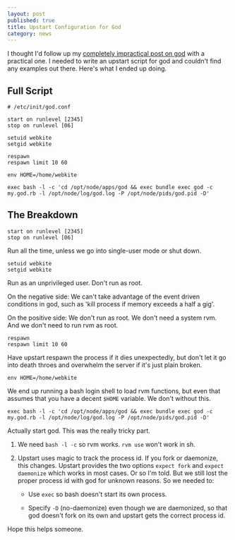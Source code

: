 ```yaml
---
layout: post
published: true
title: Upstart Configuration for God
category: news
---
```


I thought I'd follow up my [completely impractical post on
god](/news/2014/03/16/process_management_virtualization_religion_and_god.html)
with a practical one.  I needed to write an upstart script for god and couldn't find any examples out there.  Here's what I ended up doing.

## Full Script

```
# /etc/init/god.conf

start on runlevel [2345]
stop on runlevel [06]

setuid webkite
setgid webkite

respawn
respawn limit 10 60

env HOME=/home/webkite

exec bash -l -c 'cd /opt/node/apps/god && exec bundle exec god -c my.god.rb -l /opt/node/log/god.log -P /opt/node/pids/god.pid -D'
```

## The Breakdown

```
start on runlevel [2345]
stop on runlevel [06]
```

Run all the time, unless we go into single-user mode or shut down.

```
setuid webkite
setgid webkite
```

Run as an unprivileged user.  Don't run as root.

On the negative side: We can't take advantage of the event driven
conditions in god, such as 'kill process if memory exceeds a half a
gig'.

On the positive side: We don't run as root.  We don't need a system rvm.
And we don't need to run rvm as root.

```
respawn
respawn limit 10 60
```

Have upstart respawn the process if it dies unexpectedly, but don't
let it go into death throes and overwhelm the server if it's just
plain broken.

```
env HOME=/home/webkite
```

We end up running a bash login shell to load rvm functions, but even
that assumes that you have a decent `$HOME` variable.  We don't
without this.


```
exec bash -l -c 'cd /opt/node/apps/god && exec bundle exec god -c my.god.rb -l /opt/node/log/god.log -P /opt/node/pids/god.pid -D'
```

Actually start god.  This was the really tricky part.

1.  We need `bash -l -c` so rvm works.  `rvm use` won't work in sh.

2.  Upstart uses magic to track the process id.  If you fork or
    daemonize, this changes.  Upstart provides the two options `expect
    fork` and `expect daemonize` which works in most cases.  Or so I'm
    told.  But we still lost the proper process id with god for
    unknown reasons.  So we needed to:

    *   Use `exec` so bash doesn't start its own process.

    *   Specify `-D` (no-daemonize) even though we are daemonized,
        so that god doesn't fork on its own and upstart gets the 
        correct process id.

Hope this helps someone.
          